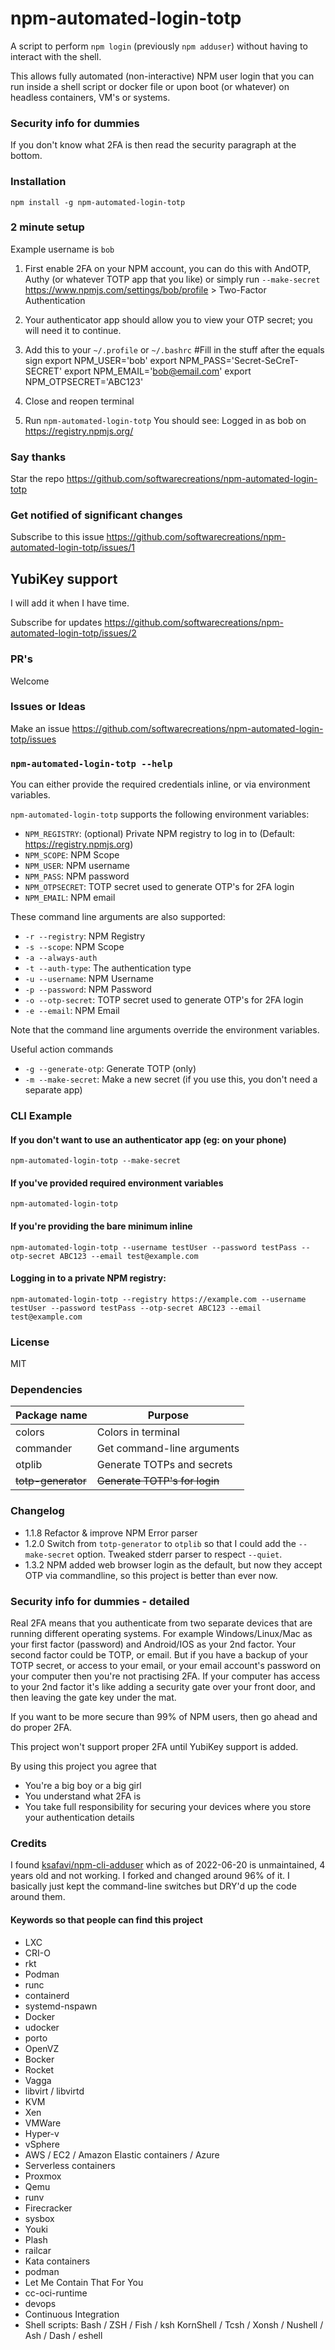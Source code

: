 # npm-automated-login-totp

A script to perform `npm login` (previously `npm adduser`) without having to interact with the shell.

This allows fully automated (non-interactive) NPM user login that you can run inside a shell script or docker file or upon boot (or whatever) on headless containers, VM's or systems.

### Security info for dummies
If you don't know what 2FA is then read the security paragraph at the bottom.

### Installation
`npm install -g npm-automated-login-totp`

### 2 minute setup
Example username is `bob`

1. First enable 2FA on your NPM account, you can do this with AndOTP, Authy (or whatever TOTP app that you like) or simply run `--make-secret`
https://www.npmjs.com/settings/bob/profile > Two-Factor Authentication
2. Your authenticator app should allow you to view your OTP secret; you will need it to continue.

3. Add this to your `~/.profile` or `~/.bashrc`
#Fill in the stuff after the equals sign
export NPM_USER='bob'
export NPM_PASS='Secret-SeCreT-SECRET'
export NPM_EMAIL='bob@email.com'
export NPM_OTPSECRET='ABC123'

4. Close and reopen terminal

5. Run `npm-automated-login-totp`
You should see: Logged in as bob on https://registry.npmjs.org/

### Say thanks
Star the repo
https://github.com/softwarecreations/npm-automated-login-totp

### Get notified of significant changes
Subscribe to this issue https://github.com/softwarecreations/npm-automated-login-totp/issues/1

## YubiKey support
I will add it when I have time.

Subscribe for updates https://github.com/softwarecreations/npm-automated-login-totp/issues/2

### PR's
Welcome

### Issues or Ideas
Make an issue https://github.com/softwarecreations/npm-automated-login-totp/issues

### `npm-automated-login-totp --help`

You can either provide the required credentials inline, or via environment variables.

`npm-automated-login-totp` supports the following environment variables:

- `NPM_REGISTRY`: (optional) Private NPM registry to log in to (Default: https://registry.npmjs.org)
- `NPM_SCOPE`: NPM Scope
- `NPM_USER`: NPM username
- `NPM_PASS`: NPM password
- `NPM_OTPSECRET`: TOTP secret used to generate OTP's for 2FA login
- `NPM_EMAIL`: NPM email

These command line arguments are also supported:

- `-r --registry`: NPM Registry
- `-s --scope`: NPM Scope
- `-a --always-auth`
- `-t --auth-type`: The authentication type
- `-u --username`: NPM Username
- `-p --password`: NPM Password
- `-o --otp-secret`: TOTP secret used to generate OTP's for 2FA login
- `-e --email`: NPM Email

Note that the command line arguments override the environment variables.

Useful action commands

- `-g --generate-otp`: Generate TOTP (only)
- `-m --make-secret`: Make a new secret (if you use this, you don't need a separate app)


### CLI Example

#### If you don't want to use an authenticator app (eg: on your phone)
`npm-automated-login-totp --make-secret`

#### If you've provided required environment variables
`npm-automated-login-totp`

#### If you're providing the bare minimum inline
`npm-automated-login-totp --username testUser --password testPass --otp-secret ABC123 --email test@example.com`

#### Logging in to a private NPM registry:
```
npm-automated-login-totp --registry https://example.com --username testUser --password testPass --otp-secret ABC123 --email test@example.com
```

### License
MIT

### Dependencies
Package name   | Purpose
---            | ---
colors         | Colors in terminal
commander      | Get command-line arguments
otplib         | Generate TOTPs and secrets
~~totp-generator~~ | ~~Generate TOTP's for login~~

### Changelog
- 1.1.8 Refactor & improve NPM Error parser
- 1.2.0 Switch from `totp-generator` to `otplib` so that I could add the `--make-secret` option. Tweaked stderr parser to respect `--quiet`.
- 1.3.2 NPM added web browser login as the default, but now they accept OTP via commandline, so this project is better than ever now.

### Security info for dummies - detailed
Real 2FA means that you authenticate from two separate devices that are running different operating systems. For example Windows/Linux/Mac as your first factor (password) and Android/IOS as your 2nd factor. Your second factor could be TOTP, or email. But if you have a backup of your TOTP secret, or access to your email, or your email account's password on your computer then you're not practising 2FA. If your computer has access to your 2nd factor it's like adding a security gate over your front door, and then leaving the gate key under the mat.

If you want to be more secure than 99% of NPM users, then go ahead and do proper 2FA.

This project won't support proper 2FA until YubiKey support is added.

By using this project you agree that
* You're a big boy or a big girl
* You understand what 2FA is
* You take full responsibility for securing your devices where you store your authentication details

### Credits
I found [ksafavi/npm-cli-adduser](https://github.com/ksafavi/npm-cli-adduser) which as of 2022-06-20 is unmaintained, 4 years old and not working. I forked and changed around 96% of it. I basically just kept the command-line switches but DRY'd up the code around them.

#### Keywords so that people can find this project
* LXC
* CRI-O
* rkt
* Podman
* runc
* containerd
* systemd-nspawn
* Docker
* udocker
* porto
* OpenVZ
* Bocker
* Rocket
* Vagga
* libvirt / libvirtd
* KVM
* Xen
* VMWare
* Hyper-v
* vSphere
* AWS / EC2 / Amazon Elastic containers / Azure
* Serverless containers
* Proxmox
* Qemu
* runv
* Firecracker
* sysbox
* Youki
* Plash
* railcar
* Kata containers
* podman
* Let Me Contain That For You
* cc-oci-runtime
* devops
* Continuous Integration
* Shell scripts: Bash / ZSH / Fish / ksh KornShell / Tcsh / Xonsh / Nushell / Ash / Dash / eshell

